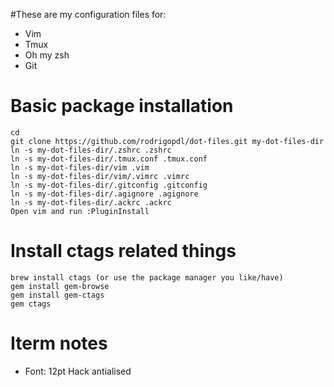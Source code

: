 #These are my configuration files for:

* Vim
* Tmux
* Oh my zsh
* Git

# Basic package installation

```
cd
git clone https://github.com/rodrigopdl/dot-files.git my-dot-files-dir
ln -s my-dot-files-dir/.zshrc .zshrc
ln -s my-dot-files-dir/.tmux.conf .tmux.conf
ln -s my-dot-files-dir/vim .vim
ln -s my-dot-files-dir/vim/.vimrc .vimrc
ln -s my-dot-files-dir/.gitconfig .gitconfig
ln -s my-dot-files-dir/.agignore .agignore
ln -s my-dot-files-dir/.ackrc .ackrc
Open vim and run :PluginInstall
```

# Install ctags related things

```
brew install ctags (or use the package manager you like/have)
gem install gem-browse
gem install gem-ctags
gem ctags
```

# Iterm notes

* Font: 12pt Hack antialised
